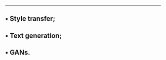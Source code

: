 ------------------------------------------------------------
• Style transfer;
--------------------------------------------------------
• Text generation;
-------------------------------------------------
• GANs.
--------------------------------------------------
